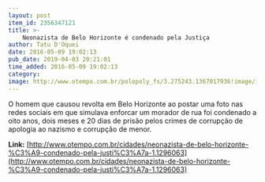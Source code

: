 ```yaml
---
layout: post
item_id: 2356347121
title: >-
    Neonazista de Belo Horizonte é condenado pela Justiça
author: Tatu D'Oquei
date: 2016-05-09 19:02:13
pub_date: 2019-04-03 20:21:01
time_added: 2016-05-09 19:02:13
category: 
image: http://www.otempo.com.br/polopoly_fs/3.275243.1367017936!image/image.jpg_gen/derivatives/main-single-horizontal-img-article-fit_620/image.jpg
---
```


O homem que causou revolta em Belo Horizonte ao postar uma foto nas redes sociais em que simulava enforcar um morador de rua foi condenado a oito anos, dois meses e 20 dias de prisão pelos crimes de corrupção de apologia ao nazismo e corrupção de menor.

**Link:** [http://www.otempo.com.br/cidades/neonazista-de-belo-horizonte-%C3%A9-condenado-pela-justi%C3%A7a-1.1296063](http://www.otempo.com.br/cidades/neonazista-de-belo-horizonte-%C3%A9-condenado-pela-justi%C3%A7a-1.1296063)


